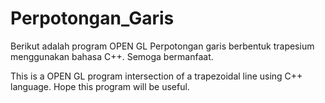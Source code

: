 # Perpotongan_Garis
Berikut adalah program OPEN GL Perpotongan garis berbentuk trapesium menggunakan bahasa C++.
Semoga bermanfaat.

This is a OPEN GL program intersection of a trapezoidal line using C++ language.
Hope this program will be useful.
